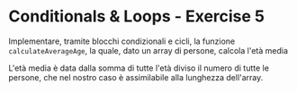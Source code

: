 # Conditionals & Loops - Exercise 5
Implementare, tramite blocchi condizionali e cicli, la funzione `calculateAverageAge`, la quale, dato un array di persone, calcola l'età media

L'età media è data dalla somma di tutte l'età diviso il numero di tutte le persone, che nel nostro caso è assimilabile alla lunghezza dell'array.